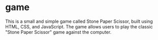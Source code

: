 # game
This is a small and simple game called Stone Paper Scissor, built using HTML, CSS, and JavaScript. The game allows users to play the classic "Stone Paper Scissor" game against the computer.
